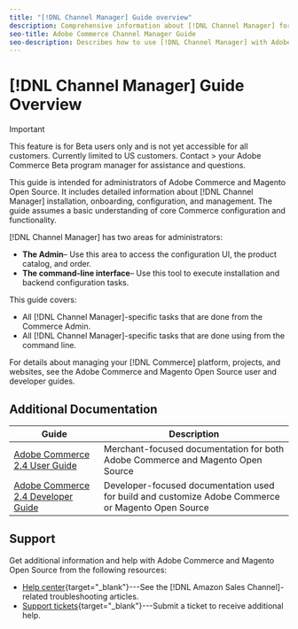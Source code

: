 ```yaml
---
title: "[!DNL Channel Manager] Guide overview"
description: Comprehensive information about [!DNL Channel Manager] for Adobe Commerce and Magento Open Source administrators, including installation and onboarding
seo-title: Adobe Commerce Channel Manager Guide
seo-description: Describes how to use [!DNL Channel Manager] with Adobe Commerce or Magento Open Source.
---
```

# [!DNL Channel Manager] Guide Overview

>[!IMPORTANT]
>
> This feature is for Beta users only and is not yet accessible for all customers. Currently limited to US customers. Contact > your Adobe Commerce Beta program manager for assistance and questions.

This guide is intended for administrators of Adobe Commerce and Magento Open Source. It includes detailed information
about [!DNL Channel Manager] installation, onboarding, configuration, and management. The guide assumes a basic
understanding of core Commerce configuration and functionality.

[!DNL Channel Manager] has two areas for administrators:

* **The Admin**– Use this area to access the configuration UI, the product catalog, and order.
* **The command-line interface**– Use this tool to execute installation and backend configuration tasks.

This guide covers:

* All [!DNL Channel Manager]-specific tasks that are done from the Commerce Admin.
* All [!DNL Channel Manager]-specific tasks that are done using from the command line.

For details about managing your [!DNL Commerce] platform, projects, and websites, see the Adobe Commerce and Magento Open Source user and developer guides.

## Additional Documentation

| Guide                                                                | Description                                                                                        |
|----------------------------------------------------------------------|----------------------------------------------------------------------------------------------------|
| [Adobe Commerce 2.4 User Guide](https://docs.magento.com/user-guide) | Merchant-focused documentation for both Adobe  Commerce and Magento Open Source                    |
| [Adobe Commerce 2.4 Developer Guide](https://devdocs.magento.com)    | Developer-focused documentation used for build and customize Adobe Commerce or Magento Open Source |

## Support

Get additional information and help with Adobe Commerce and Magento Open Source from the following resources:

* [Help center](https://support.magento.com/hc/en-us){target="_blank"}---See the [!DNL Amazon Sales Channel]-related
troubleshooting articles.
* [Support tickets](https://support.magento.com/hc/en-us/articles/360000913794#submit-ticket){target="_blank"}---Submit
a ticket to receive additional help.